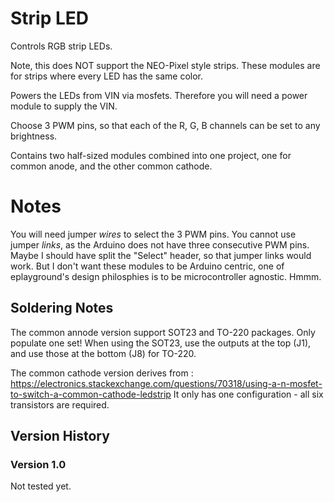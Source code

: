 Strip LED
=========

Controls RGB strip LEDs.

Note, this does NOT support the NEO-Pixel style strips. These modules are for strips where every LED has the same color.

Powers the LEDs from VIN via mosfets. Therefore you will need a power module to supply the VIN.

Choose 3 PWM pins, so that each of the R, G, B channels can be set to any brightness.

Contains two half-sized modules combined into one project, one for common anode, and the other common cathode.

# Notes

You will need jumper *wires* to select the 3 PWM pins. You cannot use jumper *links*, as the Arduino does not have
three consecutive PWM pins.
Maybe I should have split the "Select" header, so that jumper links would work.
But I don't want these modules to be Arduino centric, one of eplayground's design philosphies is to be microcontroller agnostic. Hmmm.

## Soldering Notes

The common annode version support SOT23 and TO-220 packages. Only populate one set!
When using the SOT23, use the outputs at the top (J1), and use those at the bottom (J8) for TO-220.

The common cathode version derives from :
https://electronics.stackexchange.com/questions/70318/using-a-n-mosfet-to-switch-a-common-cathode-ledstrip
It only has one configuration - all six transistors are required.

## Version History

### Version 1.0

Not tested yet.
